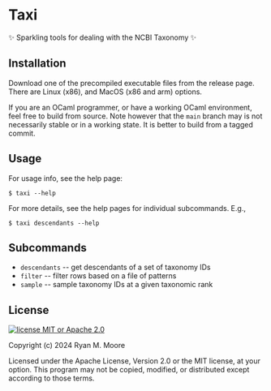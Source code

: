 # Taxi

✨ Sparkling tools for dealing with the NCBI Taxonomy ✨

## Installation

Download one of the precompiled executable files from the release page. There are Linux (x86), and MacOS (x86 and arm) options.

If you are an OCaml programmer, or have a working OCaml environment, feel free to build from source. Note however that the `main` branch may is not necessarily stable or in a working state. It is better to build from a tagged commit.

## Usage

For usage info, see the help page:

```
$ taxi --help
```

For more details, see the help pages for individual subcommands. E.g.,

```
$ taxi descendants --help
```

## Subcommands

- `descendants` -- get descendants of a set of taxonomy IDs
- `filter` -- filter rows based on a file of patterns
- `sample` -- sample taxonomy IDs at a given taxonomic rank

## License

[![license MIT or Apache
2.0](https://img.shields.io/badge/license-MIT%20or%20Apache%202.0-blue)](https://github.com/mooreryan/taxi)

Copyright (c) 2024 Ryan M. Moore

Licensed under the Apache License, Version 2.0 or the MIT license, at your option. This program may not be copied, modified, or distributed except according to those terms.
